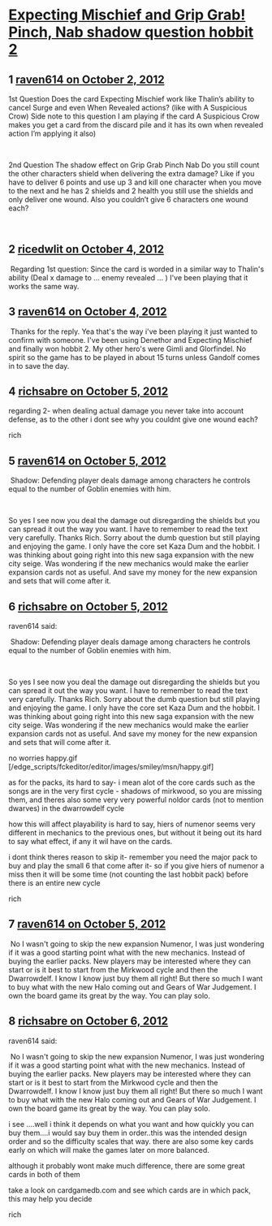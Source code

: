 # [Expecting Mischief and Grip Grab! Pinch, Nab shadow question hobbit 2](https://community.fantasyflightgames.com/topic/72130-expecting-mischief-and-grip-grab-pinch-nab-shadow-question-hobbit-2/)

## 1 [raven614 on October 2, 2012](https://community.fantasyflightgames.com/topic/72130-expecting-mischief-and-grip-grab-pinch-nab-shadow-question-hobbit-2/?do=findComment&comment=703993)

1st Question Does the card Expecting Mischief work like Thalin’s ability to cancel Surge and even When Revealed actions? (like with A Suspicious Crow) Side note to this question I am playing if the card A Suspicious Crow makes you get a card from the discard pile and it has its own when revealed action I’m applying it also)





 

2nd Question The shadow effect on Grip Grab Pinch Nab Do you still count the other characters shield when delivering the extra damage? Like if you have to deliver 6 points and use up 3 and kill one character when you move to the next and he has 2 shields and 2 health you still use the shields and only deliver one wound. Also you couldn’t give 6 characters one wound each?





 

## 2 [ricedwlit on October 4, 2012](https://community.fantasyflightgames.com/topic/72130-expecting-mischief-and-grip-grab-pinch-nab-shadow-question-hobbit-2/?do=findComment&comment=705040)

 Regarding 1st question: Since the card is worded in a similar way to Thalin's ability (Deal x damage to … enemy revealed … ) I've been playing that it works the same way. 

## 3 [raven614 on October 4, 2012](https://community.fantasyflightgames.com/topic/72130-expecting-mischief-and-grip-grab-pinch-nab-shadow-question-hobbit-2/?do=findComment&comment=705064)

 Thanks for the reply. Yea that's the way i've been playing it just wanted to confirm with someone. I've been using Denethor and Expecting Mischief and finally won hobbit 2. My other hero's were Gimli and Glorfindel. No spirit so the game has to be played in about 15 turns unless Gandolf comes in to save the day.

## 4 [richsabre on October 5, 2012](https://community.fantasyflightgames.com/topic/72130-expecting-mischief-and-grip-grab-pinch-nab-shadow-question-hobbit-2/?do=findComment&comment=705171)

regarding 2- when dealing actual damage you never take into account defense, as to the other i dont see why you couldnt give one wound each?

rich

## 5 [raven614 on October 5, 2012](https://community.fantasyflightgames.com/topic/72130-expecting-mischief-and-grip-grab-pinch-nab-shadow-question-hobbit-2/?do=findComment&comment=705292)

 Shadow: Defending player deals damage among characters he controls equal to the number of Goblin enemies with him.

 

So yes I see now you deal the damage out disregarding the shields but you can spread it out the way you want. I have to remember to read the text very carefully. Thanks Rich. Sorry about the dumb question but still playing and enjoying the game. I only have the core set Kaza Dum and the hobbit. I was thinking about going right into this new saga expansion with the new city seige. Was wondering if the new mechanics would make the earlier expansion cards not as useful. And save my money for the new expansion and sets that will come after it.

## 6 [richsabre on October 5, 2012](https://community.fantasyflightgames.com/topic/72130-expecting-mischief-and-grip-grab-pinch-nab-shadow-question-hobbit-2/?do=findComment&comment=705317)

raven614 said:

 Shadow: Defending player deals damage among characters he controls equal to the number of Goblin enemies with him.

 

So yes I see now you deal the damage out disregarding the shields but you can spread it out the way you want. I have to remember to read the text very carefully. Thanks Rich. Sorry about the dumb question but still playing and enjoying the game. I only have the core set Kaza Dum and the hobbit. I was thinking about going right into this new saga expansion with the new city seige. Was wondering if the new mechanics would make the earlier expansion cards not as useful. And save my money for the new expansion and sets that will come after it.



no worries happy.gif [/edge_scripts/fckeditor/editor/images/smiley/msn/happy.gif]

as for the packs, its hard to say- i mean alot of the core cards such as the songs are in the very first cycle - shadows of mirkwood, so you are missing them, and theres also some very very powerful noldor cards (not to mention dwarves) in the dwarrowdelf cycle

how this will affect playability is hard to say, hiers of numenor seems very different in mechanics to the previous ones, but without it being out its hard to say what effect, if any it wil have on the cards.

i dont think theres reason to skip it- remember you need the major pack to buy and play the small 6 that come after it- so if you give hiers of numenor a miss then it will be some time (not counting the last hobbit pack) before there is an entire new cycle

rich

## 7 [raven614 on October 5, 2012](https://community.fantasyflightgames.com/topic/72130-expecting-mischief-and-grip-grab-pinch-nab-shadow-question-hobbit-2/?do=findComment&comment=705516)

 No I wasn't going to skip the new expansion Numenor, I was just wondering if it was a good starting point what with the new mechanics. Instead of buying the earlier packs. New players may be interested where they can start or is it best to start from the Mirkwood cycle and then the Dwarrowdelf. I know I know just buy them all right! But there so much I want to buy what with the new Halo coming out and Gears of War Judgement. I own the board game its great by the way. You can play solo.

## 8 [richsabre on October 6, 2012](https://community.fantasyflightgames.com/topic/72130-expecting-mischief-and-grip-grab-pinch-nab-shadow-question-hobbit-2/?do=findComment&comment=705656)

raven614 said:

 No I wasn't going to skip the new expansion Numenor, I was just wondering if it was a good starting point what with the new mechanics. Instead of buying the earlier packs. New players may be interested where they can start or is it best to start from the Mirkwood cycle and then the Dwarrowdelf. I know I know just buy them all right! But there so much I want to buy what with the new Halo coming out and Gears of War Judgement. I own the board game its great by the way. You can play solo.



i see ….well i think it depends on what you want and how quickly you can buy them….i would say buy them in order..this was the intended design order and so the difficulty scales that way. there are also some key cards early on which will make the games later on more balanced.

although it probably wont make much difference, there are some great cards in both of them

take a look on cardgamedb.com and see which cards are in which pack, this may help you decide

rich

 

